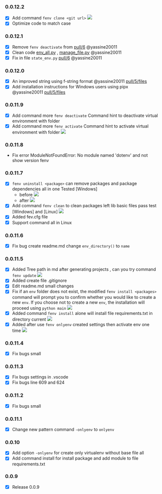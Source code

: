 ### 0.0.12.2

- [x] Add command `fenv clone <git url>` [](https://github.com/watchakorn-18k/Fenv/issues/7) ![](https://i.imgur.com/fGizSeu.gif)
- [x] Optimize code to match case

### 0.0.12.1

- [x] Remove `fenv deactivate` from [pull/6](https://github.com/watchakorn-18k/Fenv/pull/6/files#diff-c8c31647a371f705e0fe45e4a3091400d282af4643adb128636378717392a79d) @yassine20011
- [x] Clean code [env_all.py](https://github.com/watchakorn-18k/Fenv/pull/6/files#diff-75263248e3c88543bbd5e52333f6d3bf4cdfe36cb3e0c685bf65aa0f77829820) , [manage_file.py](https://github.com/watchakorn-18k/Fenv/pull/6/files#diff-b2587f7f2faf4e65b162d52ab45a8f0facefc0485718cadc198a3a064ab1ce48) @yassine20011
- [x] Fix in file `state_env.py` [pull/6](https://github.com/watchakorn-18k/Fenv/pull/6/files#diff-0cb3f6829c4ad490de31b6b38b7cb0885596892ec2d578f045828acb3e13f1e2) @yassine20011

### 0.0.12.0

- [x] An improved string using f-string format @yassine20011 [pull/5/files](https://github.com/watchakorn-18k/Fenv/pull/5/files)
- [x] Add installation instructions for Windows users using pipx @yassine20011 [pull/5/files](https://github.com/watchakorn-18k/Fenv/pull/5/files)

### 0.0.11.9

- [x] Add command more `fenv deactivate` Command hint to deactivate virtual environment with folder
- [x] Add command more `fenv activate` Command hint to activate virtual environment with folder
      ![](https://i.imgur.com/H7MURw3.gif)

### 0.0.11.8

- Fix error ModuleNotFoundError: No module named 'dotenv' and not show version fenv

### 0.0.11.7

- [x] `fenv uninstall <package>` can remove packages and package dependencies all in one Tested [Windows]
  - before ![](https://i.imgur.com/2zRW1xY.gif)
  - after ![](https://i.imgur.com/oZ7LMN9.gif)
- [x] Add command `fenv clean` to clean packages left lib basic files pass test [Windows] and [Linux] ![](https://i.imgur.com/QPkGn0F.gif)
- [x] Added fev.cfg file
- [x] Support command all in Linux

### 0.0.11.6

- [x] Fix bug create readme.md change `env_directory()` to `name`

### 0.0.11.5

- [x] Added Tree path in md after generating projects , can you try command `fenv update` ![](https://i.imgur.com/vDz2Gs0.gif)
- [x] Added create file .gitignore
- [x] Edit readme.md small changes
- [x] Fix if an `env` folder does not exist, the modified `fenv install <packages>` command will prompt you to confirm whether you would like to create a new `env`. If you choose not to create a new `env`, the installation will proceed using `python main` ![](https://i.imgur.com/M0shh8x.gif)
- [x] Added command `fenv install` alone will install file requirements.txt in directory current ![](https://i.imgur.com/cgApbCa.gif)
- [x] Added after use `fenv onlyenv` created settings then activate env one time ![](https://i.imgur.com/mwEUSrg.gif)

### 0.0.11.4

- [x] Fix bugs small

### 0.0.11.3

- [x] Fix bugs settings in .vscode
- [x] Fix bugs line 609 and 624

### 0.0.11.2

- [x] Fix bugs small

### 0.0.11.1

- [x] Change new pattern command `-onlyenv` to `onlyenv`

### 0.0.10

- [x] Add option `-onlyenv` for create only virtualenv without base file all
- [x] Add command install for install package and add module to file requirements.txt

### 0.0.9

- [x] Release 0.0.9

